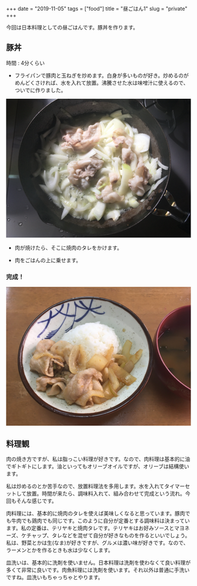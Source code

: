+++
date = "2019-11-05"
tags = ["food"]
title = "昼ごはん1"
slug = "private"
+++

今回は日本料理としての昼ごはんです。豚丼を作ります。

## 豚丼

時間 : 4分くらい

- フライパンで豚肉と玉ねぎを炒めます。白身が多いものが好き。炒めるのがめんどくさければ、水を入れて放置。沸騰させた水は味噌汁に使えるので、ついでに作りました。

![](https://raw.githubusercontent.com/mba-hack/images/master/private_ryouri_2019-11-04102527.jpg)

- 肉が焼けたら、そこに焼肉のタレをかけます。

- 肉をごはんの上に乗せます。

### 完成！

![](https://raw.githubusercontent.com/mba-hack/images/master/private_ryouri_2019-11-04103048.jpg)

## 料理観

肉の焼き方ですが、私は脂っこい料理が好きです。なので、肉料理は基本的に油でギトギトにします。油といってもオリーブオイルですが、オリーブは結構使います。

私は炒めるのとか苦手なので、放置料理法を多用します。水を入れてタイマーセットして放置。時間が来たら、調味料入れて、組み合わせて完成という流れ。今回もそんな感じです。

肉料理には、基本的に焼肉のタレを使えば美味しくなると思っています。豚肉でも牛肉でも鶏肉でも同じです。このように自分が定番とする調味料は決まっています。私の定番は、テリヤキと焼肉タレです。テリヤキはお好みソースとマヨネーズ、ケチャップ、タレなどを混ぜて自分が好きなものを作るといいでしょう。私は、野菜とかは生(なま)が好きですが、グルメは濃い味が好きです。なので、ラーメンとかを作るときも水は少なくします。

皿洗いは、基本的に洗剤を使いません。日本料理は洗剤を使わなくて良い料理が多くて非常に良いです。肉魚料理には洗剤を使います。それ以外は普通に手洗いですね。皿洗いもちゃっちゃとやります。

